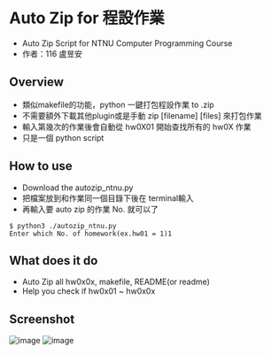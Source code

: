 # Auto Zip for 程設作業
* Auto Zip Script for NTNU Computer Programming Course
* 作者：116 盧昱安

## Overview
* 類似makefile的功能，python 一鍵打包程設作業 to .zip 
* 不需要額外下載其他plugin或是手動 zip [filename] [files] 來打包作業
* 輸入第幾次的作業後會自動從 hw0X01 開始查找所有的 hw0X 作業
* 只是一個 python script

## How to use
* Download the autozip_ntnu.py
* 把檔案放到和作業同一個目錄下後在 terminal輸入
* 再輸入要 auto zip 的作業 No. 就可以了
```linux=
$ python3 ./autozip_ntnu.py
Enter which No. of homework(ex.hw01 = 1)1
```
## What does it do 
* Auto Zip all hw0x0x, makefile, README(or readme)
* Help you check if hw0x01 ~ hw0x0x 
## Screenshot
![image](https://github.com/NaoCoding/Auto-Zip-for-NTNU-CS-Course/assets/86964895/bb05b370-c2a1-4280-a148-d7f15ba38b72)
![image](https://github.com/NaoCoding/Auto-Zip-for-NTNU-CS-Course/assets/86964895/54ce626a-c8aa-49c5-b6b2-f73473aefb4e)


